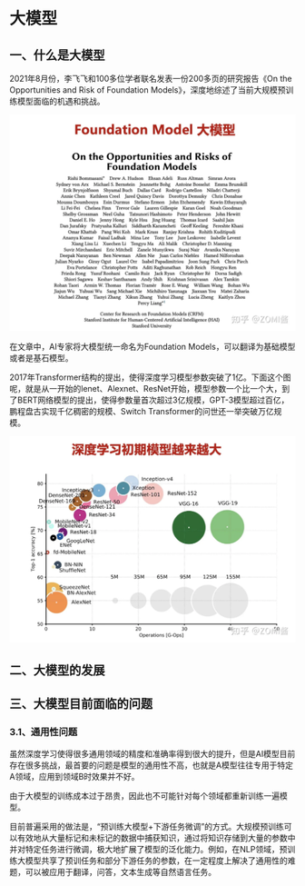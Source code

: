 # 大模型

## 一、什么是大模型

2021年8月份，李飞飞和100多位学者联名发表一份200多页的研究报告《On the Opportunities and Risk of Foundation Models》，深度地综述了当前大规模预训练模型面临的机遇和挑战。

![img](./assets/v2-839df0c7e118b07d5c2ccfeaf54f1ccf_1440w.webp)

在文章中，AI专家将大模型统一命名为Foundation Models，可以翻译为基础模型或者是基石模型。

2017年Transformer结构的提出，使得深度学习模型参数突破了1亿。下面这个图呢，就是从一开始的lenet、Alexnet、ResNet开始，模型参数一个比一个大，到了BERT网络模型的提出，使得参数量首次超过3亿规模，GPT-3模型超过百亿，鹏程盘古实现千亿稠密的规模、Switch Transformer的问世还一举突破万亿规模。

![img](./assets/v2-ef0df84d65847147f05df563b3dc01c1_1440w.webp)

## 二、大模型的发展

## 三、大模型目前面临的问题

### 3.1、通用性问题

虽然深度学习使得很多通用领域的精度和准确率得到很大的提升，但是AI模型目前存在很多挑战，最首要的问题是模型的通用性不高，也就是A模型往往专用于特定A领域，应用到领域B时效果并不好。

由于大模型的训练成本过于昂贵，因此也不可能针对每个领域都重新训练一遍模型。

目前普遍采用的做法是，“预训练大模型+下游任务微调”的方式。大规模预训练可以有效地从大量标记和未标记的数据中捕获知识，通过将知识存储到大量的参数中并对特定任务进行微调，极大地扩展了模型的泛化能力。例如，在NLP领域，预训练大模型共享了预训任务和部分下游任务的参数，在一定程度上解决了通用性的难题，可以被应用于翻译，问答，文本生成等自然语言任务。


